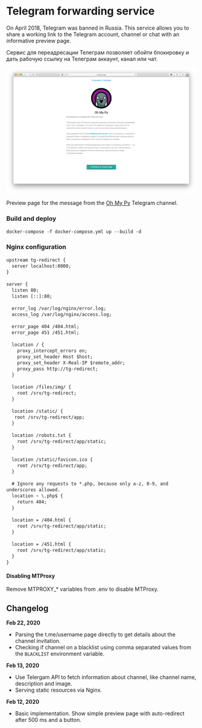 # Telegram forwarding service

On April 2018, Telegram was banned in Russia. This service allows you to share a working link to the Telegram account, channel or chat with an informative preview page.

Сервис для переадресации Телеграм позволяет обойти блокировку и дать рабочую ссылку на Телеграм аккаунт, канал или чат.

![alt text][screenshot]

Preview page for the message from the [Oh My Py](https://t.me/ohmypy) Telegram channel.

### Build and deploy

```
docker-compose -f docker-compose.yml up --build -d
```

### Nginx configuration

```
upstream tg-redirect {
  server localhost:8000;
}

server {
  listen 80;
  listen [::]:80;

  error_log /var/log/nginx/error.log;
  access_log /var/log/nginx/access.log;

  error_page 404 /404.html;
  error_page 451 /451.html;

  location / {
    proxy_intercept_errors on;
    proxy_set_header Host $host;
    proxy_set_header X-Real-IP $remote_addr;
    proxy_pass http://tg-redirect;
  }

  location /files/img/ {
    root /srv/tg-redirect;
  }

  location /static/ {
   root /srv/tg-redirect/app;
  }

  location /robots.txt {
    root /srv/tg-redirect/app/static;
  }

  location /static/favicon.ico {
    root /srv/tg-redirect/app;
  }

  # Ignore any requests to *.php, because only a-z, 0-9, and underscores allowed.
  location ~ \.php$ {
    return 404;
  }

  location = /404.html {
    root /srv/tg-redirect/app/static;
  }

  location = /451.html {
    root /srv/tg-redirect/app/static;
  }
}
```

#### Disabling MTProxy

Remove MTPROXY_* variables from .env to disable MTProxy.

[screenshot]: common/images/ohmypy-post-screenshot.png "Page preview for Oh My Py Telegram channel (https://t.me/ohmypy)"

## Changelog

**Feb 22, 2020**
* Parsing the t.me/username page directly to get details about the channel invitation.
* Checking if channel on a blacklist using comma separated values from the `BLACKLIST` environment variable. 

**Feb 13, 2020**
* Use Telergam API to fetch information about channel, like channel name, description and image.
* Serving static resources via Nginx.

**Feb 12, 2020** 
* Basic implementation. Show simple preview page with auto-redirect after 500 ms and a button. 
